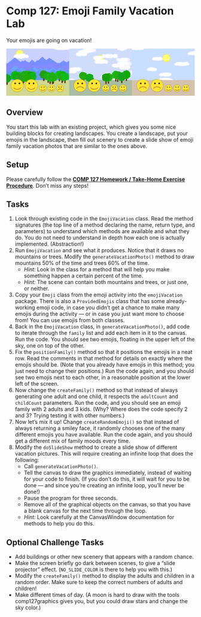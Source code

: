 Comp 127: Emoji Family Vacation Lab
====

Your emojis are going on vacation!

![multiple pictures of emojis standing in front of a variety of scenery](emojivacation.png)

Overview
---

You start this lab with an existing project, which gives you some nice building blocks for creating landscapes. You create a landscape, put your emojis in the landscape, then fill out scenery to create a slide show of emoji family vacation photos that are similar to the ones above.

Setup
---

Please carefully follow the [**COMP 127 Homework / Take-Home Exercise Procedure**](https://comp127.innig.net/resources/take-home-procedure/). Don’t miss any steps!

Tasks
---

1. Look through existing code in the `EmojiVacation` class. Read the method signatures (the top line of a method declaring the name, return type, and parameters) to understand which methods are available and what they do. You do not need to understand in depth how each one is actually implemented. (Abstraction!)
2. Run `EmojiVacation` and see what it produces. Notice that it draws no mountains or trees. Modify the `generateVacationPhoto()` method to draw mountains 50% of the time and trees 60% of the time.
    - _Hint:_ Look in the class for a method that will help you make something happen a certain percent of the time.
    - _Hint:_ The scene can contain both mountains and trees, or just one, or neither.
3. Copy your `Emoji` class from the emoji activity into the `emojiVacation` package. There is also a `ProvidedEmojis` class that has some already-working emoji code, in case you didn’t get a chance to make many emojis during the activity — or in case you just want more to choose from! You can use emojis from both classes.
4. Back in the `EmojiVacation` class, in `generateVacationPhoto()`, add code to iterate through the `family` list and add each item in it to the canvas. Run the code. You should see two emojis, floating in the upper left of the sky, one on top of the other.
5. Fix the `positionFamily()` method so that it positions the emojis in a neat row. Read the comments in that method for details on exactly where the emojis should be. (Note that you already have emojis in this method; you just need to change their positions.) Run the code again, and you should see two emojis next to each other, in a reasonable position at the lower left of the screen.
6. Now change the `createFamily()` method so that instead of always generating one adult and one child, it respects the `adultCount` and `childCount` parameters. Run the code, and you should see an emoji family with 2 adults and 3 kids. (Why? Where does the code specify 2 and 3? Trying testing it with other numbers.)
7. Now let’s mix it up! Change `createRandomEmoji()` so that instead of always returning a smiley face, it randomly chooses one of the many different emojis you have available. Run the code again, and you should get a different mix of family moods every time.
8. Modify the `doSlideShow` method to create a slide show of different vacation pictures. This will require creating an infinite loop that does the following:
    - Call `generateVacationPhoto()`.
    - Tell the canvas to draw the graphics immediately, instead of waiting for your code to finish. (If you don’t do this, it will wait for you to be done — and since you’re creating an infinite loop, you’ll never be done!)
    - Pause the program for three seconds.
    - Remove all of the graphical objects on the canvas, so that you have a blank canvas for the next time through the loop.
    - _Hint:_ Look carefully at the CanvasWindow documentation for methods to help you do this.

Optional Challenge Tasks
---

- Add buildings or other new scenery that appears with a random chance.
- Make the screen briefly go dark between scenes, to give a “slide projector” effect. (`NO_SLIDE_COLOR` is there to help you with this.)
- Modify the `createFamily()` method to display the adults and children in a random order. Make sure to keep the correct numbers of adults and children!
- Make different times of day. (A moon is hard to draw with the tools comp127graphics gives you, but you could draw stars and change the sky color.)
